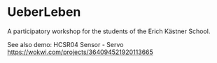 # UeberLeben

A participatory workshop for the students of the Erich Kästner School.


See also demo: 
HCSR04 Sensor - Servo
https://wokwi.com/projects/364094521920113665

